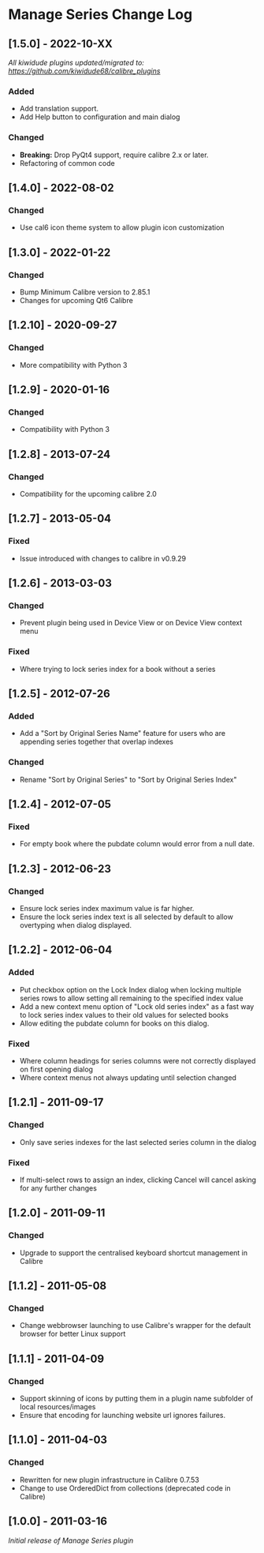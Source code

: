# Manage Series Change Log

## [1.5.0] - 2022-10-XX
_All kiwidude plugins updated/migrated to: https://github.com/kiwidude68/calibre_plugins_
### Added
- Add translation support.
- Add Help button to configuration and main dialog
### Changed
- **Breaking:** Drop PyQt4 support, require calibre 2.x or later.
- Refactoring of common code

## [1.4.0] - 2022-08-02
### Changed
- Use cal6 icon theme system to allow plugin icon customization

## [1.3.0] - 2022-01-22
### Changed
- Bump Minimum Calibre version to 2.85.1
- Changes for upcoming Qt6 Calibre

## [1.2.10] - 2020-09-27
### Changed
- More compatibility with Python 3

## [1.2.9] - 2020-01-16
### Changed
- Compatibility with Python 3

## [1.2.8] - 2013-07-24
### Changed
- Compatibility for the upcoming calibre 2.0

## [1.2.7] - 2013-05-04
### Fixed
- Issue introduced with changes to calibre in v0.9.29

## [1.2.6] - 2013-03-03
### Changed
- Prevent plugin being used in Device View or on Device View context menu
### Fixed
- Where trying to lock series index for a book without a series

## [1.2.5] - 2012-07-26
### Added
- Add a "Sort by Original Series Name" feature for users who are appending series together that overlap indexes
### Changed
- Rename "Sort by Original Series" to "Sort by Original Series Index"

## [1.2.4] - 2012-07-05
### Fixed
- For empty book where the pubdate column would error from a null date.

## [1.2.3] - 2012-06-23
### Changed
- Ensure lock series index maximum value is far higher.
- Ensure the lock series index text is all selected by default to allow overtyping when dialog displayed.

## [1.2.2] - 2012-06-04
### Added
- Put checkbox option on the Lock Index dialog when locking multiple series rows to allow setting all remaining to the specified index value
- Add a new context menu option of "Lock old series index" as a fast way to lock series index values to their old values for selected books
- Allow editing the pubdate column for books on this dialog.
### Fixed
- Where column headings for series columns were not correctly displayed on first opening dialog
- Where context menus not always updating until selection changed

## [1.2.1] - 2011-09-17
### Changed
- Only save series indexes for the last selected series column in the dialog
### Fixed
- If multi-select rows to assign an index, clicking Cancel will cancel asking for any further changes

## [1.2.0] - 2011-09-11
### Changed
- Upgrade to support the centralised keyboard shortcut management in Calibre

## [1.1.2] - 2011-05-08
### Changed
- Change webbrowser launching to use Calibre's wrapper for the default browser for better Linux support

## [1.1.1] - 2011-04-09
### Changed
- Support skinning of icons by putting them in a plugin name subfolder of local resources/images
- Ensure that encoding for launching website url ignores failures.

## [1.1.0] - 2011-04-03
### Changed
- Rewritten for new plugin infrastructure in Calibre 0.7.53
- Change to use OrderedDict from collections (deprecated code in Calibre)

## [1.0.0] - 2011-03-16
_Initial release of Manage Series plugin_
